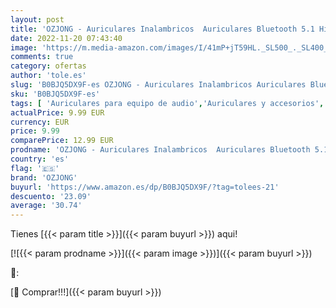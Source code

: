 ```yaml
---
layout: post
title: 'OZJONG - Auriculares Inalambricos  Auriculares Bluetooth 5.1 HiFi Estéreo con Cancelación de Ruido  Incorporado HD Micrófono  IPX7 Impermeables  Reproducción de 30H Control Tactil  para iPhone Android Samsung'
date: 2022-11-20 07:43:40
image: 'https://m.media-amazon.com/images/I/41mP+jT59HL._SL500_._SL400_.jpg'
comments: true
category: ofertas
author: 'tole.es'
slug: 'B0BJQ5DX9F-es OZJONG - Auriculares Inalambricos Auriculares Bluetooth...'
sku: 'B0BJQ5DX9F-es'
tags: [ 'Auriculares para equipo de audio','Auriculares y accesorios','Electrónica','iphone','ozjong','🇪🇸', ]
actualPrice: 9.99 EUR
currency: EUR
price: 9.99
comparePrice: 12.99 EUR
prodname: 'OZJONG - Auriculares Inalambricos  Auriculares Bluetooth 5.1 HiFi Estéreo con Cancelación de Ruido  Incorporado HD Micrófono  IPX7 Impermeables  Reproducción de 30H Control Tactil  para iPhone Android Samsung'
country: 'es'
flag: '🇪🇸'
brand: 'OZJONG'
buyurl: 'https://www.amazon.es/dp/B0BJQ5DX9F/?tag=tolees-21'
descuento: '23.09'
average: '30.74'
---
```


Tienes [{{< param title >}}]({{< param buyurl >}}) aqui!

[![{{< param prodname >}}]({{< param image >}})]({{< param buyurl >}})

🔎:


[🛒 Comprar!!!]({{< param buyurl >}})
